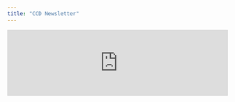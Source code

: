```yaml
---
title: "CCD Newsletter"
---
```


<div class="container-iframe">
    <iframe class="responsive-iframe" allowfullscreen="allowfullscreen" scrolling="no" src="https://heyzine.com/flip-book/e65050ae1e.html" style="border: 1px solid lightgray; width: 100%; "></iframe>
</div>